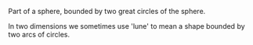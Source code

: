 Part of a sphere, bounded by two great circles of the sphere.

In two dimensions we sometimes use 'lune' to mean a shape bounded by two
arcs of circles.
